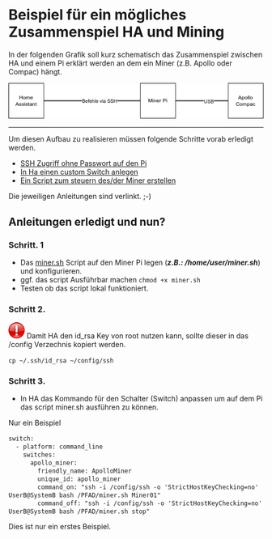 # Beispiel für ein mögliches Zusammenspiel HA und Mining

In der folgenden Grafik soll kurz schematisch das Zusammenspiel zwischen HA und einem Pi erklärt werden an dem ein Miner (z.B. Apollo oder Compac) hängt.

<img src="Images/ueberblick.png">

---
 Um diesen Aufbau zu realisieren müssen folgende Schritte vorab erledigt werden.
 * [SSH Zugriff ohne Passwort auf den Pi ](https://github.com/buerzel/HomeAssistant_Miner/blob/main/ssh_connect.md)
 * [In Ha einen custom Switch anlegen](https://github.com/buerzel/HomeAssistant_Miner/blob/main/customSwitchCustomCommand.md)
 * [Ein Script zum steuern des/der Miner erstellen](https://github.com/buerzel/HomeAssistant_Miner/blob/main/scriptApolloCgminer.md)

Die jeweiligen Anleitungen sind verlinkt. ;-)

## Anleitungen erledigt und nun?

### Schritt. 1
- Das [miner.sh](https://github.com/buerzel/HomeAssistant_Miner/blob/main/miner.sh) Script auf den Miner Pi legen (***z.B.: /home/user/miner.sh***) und konfigurieren.
- ggf. das script Ausführbar machen `chmod +x miner.sh`
- Testen ob das script lokal funktioniert.

### Schritt 2.
<img src="Images/important.png" width="32px"> Damit HA den id_rsa Key von root nutzen kann, sollte dieser in das /config Verzechnis kopiert werden.

`cp ~/.ssh/id_rsa ~/config/ssh`


### Schritt 3.
- In HA das Kommando für den Schalter (Switch) anpassen um auf dem Pi das script miner.sh ausführen zu können.

Nur ein Beispiel
```
switch:
  - platform: command_line
    switches:
      apollo_miner:
        friendly_name: ApolloMiner
        unique_id: apollo_miner
        command_on: "ssh -i /config/ssh -o 'StrictHostKeyChecking=no' UserB@SystemB bash /PFAD/miner.sh Miner01"
        command_off: "ssh -i /config/ssh -o 'StrictHostKeyChecking=no' UserB@SystemB bash /PFAD/miner.sh stop"

```


Dies ist nur ein erstes Beispiel. 

